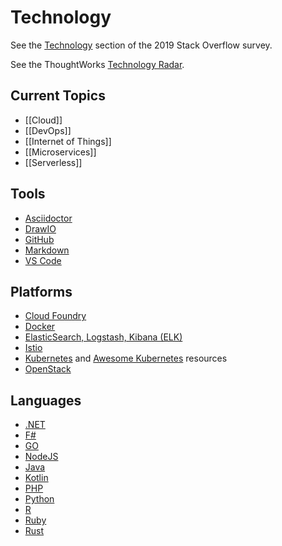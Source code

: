 # Technology

See the [Technology](https://insights.stackoverflow.com/survey/2019#technology) section of the 2019 Stack Overflow survey.

See the ThoughtWorks [Technology Radar](http://www.thoughtworks.com/radar).

## Current Topics

* [[Cloud]]
* [[DevOps]]
* [[Internet of Things]]
* [[Microservices]]
* [[Serverless]]

## Tools

* [Asciidoctor](https://asciidoctor.org/docs/user-manual/)
* [DrawIO](https://draw.io)
* [GitHub](https://github.com/)
* [Markdown](https://github.com/adam-p/markdown-here/wiki/Markdown-Cheatsheet)
* [VS Code](https://code.visualstudio.com/)

## Platforms

* [Cloud Foundry](https://www.cloudfoundry.org/)
* [Docker](https://www.docker.com/)
* [ElasticSearch, Logstash, Kibana (ELK)](https://www.elastic.co/elk-stack)
* [Istio](https://istio.io/)
* [Kubernetes](http://kubernetes.io/) and [Awesome Kubernetes](https://github.com/ramitsurana/awesome-kubernetes) resources
* [OpenStack](https://www.openstack.org/)

## Languages

* [.NET](https://dotnet.microsoft.com/download)
* [F#](https://fsharp.org/)
* [GO](https://golang.org/)
* [NodeJS](https://nodejs.org/)
* [Java](https://www.java.com/)
* [Kotlin](https://kotlinlang.org/)
* [PHP](https://www.php.net/)
* [Python](https://www.python.org/)
* [R](https://www.r-project.org/)
* [Ruby](https://www.ruby-lang.org/en/)
* [Rust](https://www.rust-lang.org/)
